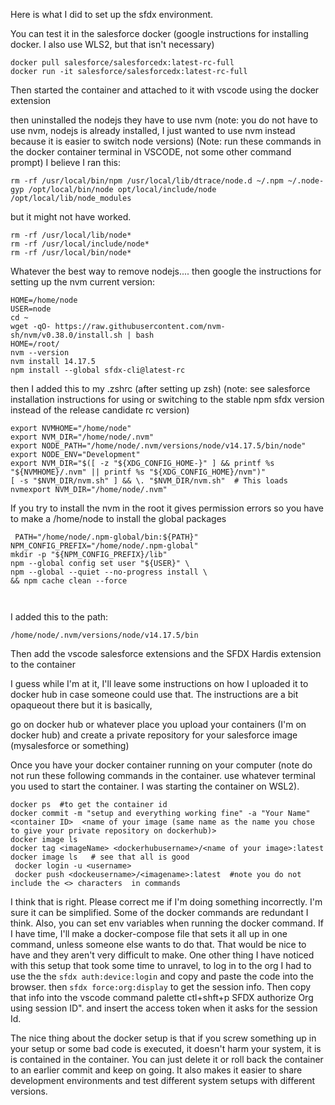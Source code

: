 Here is what I did to set up the sfdx environment. 

You can test it in the salesforce docker (google instructions for installing docker. I also use WLS2, but that isn't necessary)
```
docker pull salesforce/salesforcedx:latest-rc-full
docker run -it salesforce/salesforcedx:latest-rc-full
```

Then started the container and attached to it with vscode using the docker extension

then uninstalled the nodejs they have to use nvm (note: you do not have to use nvm, nodejs is already installed, I just wanted to use nvm instead because it is easier to switch node versions)
(Note: run these commands in the docker container terminal in VSCODE, not some other command prompt)
I believe I ran this:

```
rm -rf /usr/local/bin/npm /usr/local/lib/dtrace/node.d ~/.npm ~/.node-gyp /opt/local/bin/node opt/local/include/node /opt/local/lib/node_modules
```
but it might not have worked.
```
rm -rf /usr/local/lib/node*
rm -rf /usr/local/include/node* 
rm -rf /usr/local/bin/node*  
```
Whatever the best way to remove nodejs....
then google the instructions for setting up the nvm current version:
```
HOME=/home/node
USER=node
cd ~
wget -qO- https://raw.githubusercontent.com/nvm-sh/nvm/v0.38.0/install.sh | bash
HOME=/root/   
nvm --version 
nvm install 14.17.5
npm install --global sfdx-cli@latest-rc  
```

then I added this to my .zshrc (after setting up zsh) (note: see salesforce installation instructions for using or switching to the stable npm sfdx version instead of the release candidate rc version)

```
export NVMHOME="/home/node"
export NVM_DIR="/home/node/.nvm"
export NODE_PATH="/home/node/.nvm/versions/node/v14.17.5/bin/node"
export NODE_ENV="Development"
export NVM_DIR="$([ -z "${XDG_CONFIG_HOME-}" ] && printf %s "${NVMHOME}/.nvm" || printf %s "${XDG_CONFIG_HOME}/nvm")"
[ -s "$NVM_DIR/nvm.sh" ] && \. "$NVM_DIR/nvm.sh"  # This loads nvmexport NVM_DIR="/home/node/.nvm"

```
If you try to install the nvm in the root it gives permission errors so you have to make a /home/node to install the global packages



```
 PATH="/home/node/.npm-global/bin:${PATH}" 
NPM_CONFIG_PREFIX="/home/node/.npm-global"
mkdir -p "${NPM_CONFIG_PREFIX}/lib"  
npm --global config set user "${USER}" \  
npm --global --quiet --no-progress install \    
&& npm cache clean --force

   
```

I added this to the path:
```
/home/node/.nvm/versions/node/v14.17.5/bin
```
Then add the vscode salesforce extensions and the SFDX Hardis extension to the container

I guess while I'm at it, I'll leave some instructions on how I uploaded it to docker hub in case someone could use that.  The instructions are a bit opaqueout there but it is basically, 

go on docker hub or whatever place you upload your containers (I'm on docker hub) and create a private repository for your salesforce image (mysalesforce or something)

Once you have your docker container running on your computer (note do not run these following commands in the container. use whatever terminal you used to start the container. I was starting the container on WSL2).
```
docker ps  #to get the container id
docker commit -m "setup and everything working fine" -a "Your Name" <container ID>  <name of your image (same name as the name you chose to give your private repository on dockerhub)>
docker image ls   
docker tag <imageName> <dockerhubusername>/<name of your image>:latest 
docker image ls   # see that all is good
 docker login -u <username>
 docker push <dockeusername>/<imagename>:latest  #note you do not include the <> characters  in commands
 ```

I think that is right. Please correct me if I'm doing something incorrectly. I'm sure it can be simplified.  Some of the docker commands are redundant I think. Also, you can set env variables when running the docker command.  If I have time, I'll make a docker-compose file that sets it all up in one command, unless someone else wants to do that.  That would be nice to have and they aren't very difficult to make.
 One other thing I have noticed with this setup that took some time to unravel, to log in to the org I had to use the the `sfdx auth:device:login` and copy and paste the code into the browser.  then  `sfdx force:org:display` to get the session info.  Then copy that info into the vscode command palette ctl+shft+p SFDX authorize Org using session ID". and insert the access token when it asks for the session Id.  

The nice thing about the docker setup is that if you screw something up in your setup or some bad code is executed, it doesn't harm your system, it is is contained in the container.  You can just delete it or roll back the container to an earlier commit and keep on going. It also makes it easier to share development environments and test different system setups with different versions.
